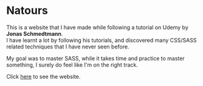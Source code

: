 # Natours

This is a website that I have made while following a tutorial on Udemy by **Jonas Schmedtmann**.  
I have learnt a lot by following his tutorials, and discovered many CSS/SASS related techniques that I have never seen before.

My goal was to master SASS, while it takes time and practice to master something, I surely do feel like I'm on the right track.

Click [here](https://nickbanken.github.io/natours/) to see the website.
